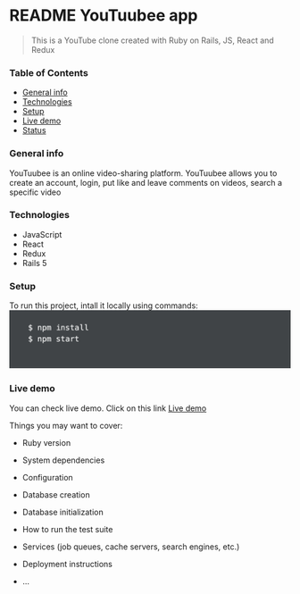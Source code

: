 # README YouTuubee app
  > This is a YouTube clone created with Ruby on Rails, JS, React and Redux

### Table of Contents
* [General info](#general-info)
* [Technologies](#technologies)
* [Setup](#setup)
* [Live demo](https://youtuubee.herokuapp.com/?#/)
* [Status](#setup)

### General info
 YouTuubee is an online video-sharing platform. YouTuubee allows you to create an account, login, put like and leave comments on videos, search 
 a specific video

### Technologies
 * JavaScript
 * React
 * Redux
 * Rails 5

### Setup
To run this project, intall it locally using commands: <br />
![npm commands](https://github.com/andmitriy93/Fullstack_Project_Youtube/blob/main/screenshots/Screen%20Shot%202021-02-20%20at%2012.51.54%20AM.png)

### Live demo
You can check live demo. Click on this link [Live demo](https://youtuubee.herokuapp.com/?#/)





Things you may want to cover:

* Ruby version

* System dependencies

* Configuration

* Database creation

* Database initialization

* How to run the test suite

* Services (job queues, cache servers, search engines, etc.)

* Deployment instructions

* ...
